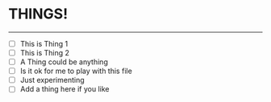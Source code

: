 # THINGS!
---
- [ ] This is Thing 1
- [ ] This is Thing 2
- [ ] A Thing could be anything
- [ ] Is it ok for me to play with this file
- [ ] Just experimenting
- [ ] Add a thing here if you like
